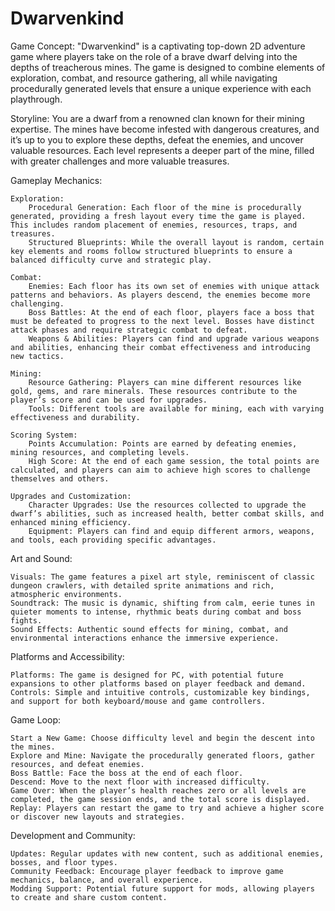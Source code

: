 # Dwarvenkind

Game Concept:
"Dwarvenkind" is a captivating top-down 2D adventure game where players take on the role of a brave dwarf delving into the depths of treacherous mines. The game is designed to combine elements of exploration, combat, and resource gathering, all while navigating procedurally generated levels that ensure a unique experience with each playthrough.

Storyline:
You are a dwarf from a renowned clan known for their mining expertise. The mines have become infested with dangerous creatures, and it’s up to you to explore these depths, defeat the enemies, and uncover valuable resources. Each level represents a deeper part of the mine, filled with greater challenges and more valuable treasures.

Gameplay Mechanics:

    Exploration:
        Procedural Generation: Each floor of the mine is procedurally generated, providing a fresh layout every time the game is played. This includes random placement of enemies, resources, traps, and treasures.
        Structured Blueprints: While the overall layout is random, certain key elements and rooms follow structured blueprints to ensure a balanced difficulty curve and strategic play.

    Combat:
        Enemies: Each floor has its own set of enemies with unique attack patterns and behaviors. As players descend, the enemies become more challenging.
        Boss Battles: At the end of each floor, players face a boss that must be defeated to progress to the next level. Bosses have distinct attack phases and require strategic combat to defeat.
        Weapons & Abilities: Players can find and upgrade various weapons and abilities, enhancing their combat effectiveness and introducing new tactics.

    Mining:
        Resource Gathering: Players can mine different resources like gold, gems, and rare minerals. These resources contribute to the player’s score and can be used for upgrades.
        Tools: Different tools are available for mining, each with varying effectiveness and durability.

    Scoring System:
        Points Accumulation: Points are earned by defeating enemies, mining resources, and completing levels.
        High Score: At the end of each game session, the total points are calculated, and players can aim to achieve high scores to challenge themselves and others.

    Upgrades and Customization:
        Character Upgrades: Use the resources collected to upgrade the dwarf’s abilities, such as increased health, better combat skills, and enhanced mining efficiency.
        Equipment: Players can find and equip different armors, weapons, and tools, each providing specific advantages.

Art and Sound:

    Visuals: The game features a pixel art style, reminiscent of classic dungeon crawlers, with detailed sprite animations and rich, atmospheric environments.
    Soundtrack: The music is dynamic, shifting from calm, eerie tunes in quieter moments to intense, rhythmic beats during combat and boss fights.
    Sound Effects: Authentic sound effects for mining, combat, and environmental interactions enhance the immersive experience.

Platforms and Accessibility:

    Platforms: The game is designed for PC, with potential future expansions to other platforms based on player feedback and demand.
    Controls: Simple and intuitive controls, customizable key bindings, and support for both keyboard/mouse and game controllers.

Game Loop:

    Start a New Game: Choose difficulty level and begin the descent into the mines.
    Explore and Mine: Navigate the procedurally generated floors, gather resources, and defeat enemies.
    Boss Battle: Face the boss at the end of each floor.
    Descend: Move to the next floor with increased difficulty.
    Game Over: When the player’s health reaches zero or all levels are completed, the game session ends, and the total score is displayed.
    Replay: Players can restart the game to try and achieve a higher score or discover new layouts and strategies.

Development and Community:

    Updates: Regular updates with new content, such as additional enemies, bosses, and floor types.
    Community Feedback: Encourage player feedback to improve game mechanics, balance, and overall experience.
    Modding Support: Potential future support for mods, allowing players to create and share custom content.
